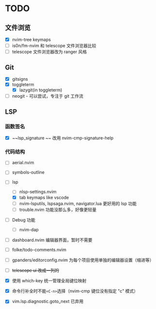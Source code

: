 # TODO

## 文件浏览

- [x] nvim-tree keymaps
- [ ] is0n/fm-nvim 和 telescope 文件浏览器比较
- [ ] telescope 文件浏览器改为 ranger 风格

## Git

- [x] gitsigns
- [x] toggleterm
  - [x] lazygit(in toggleterm)
- [ ] neogit - 可以尝试，专注于 git 工作流

## LSP

### 函数签名

- [x] ~~lsp_signature ~~ 改用 nvim-cmp-signature-help

### 代码结构

- [ ] aerial.nvim
- [ ] symbols-outline


- [ ] lsp

  - [ ] nlsp-settings.nvim
  - [x] tab keymaps like vscode
  - [ ] nvim-lsputils, lspsaga.nvim, navigator.lua 更好用的 lsp 功能
  - [ ] trouble.nvim 功能没那么多，好像更轻量

- [ ] Debug 功能
  - [ ] nvim-dap

- [ ] dashboard.nvim 编辑器界面，暂时不需要
- [ ] folke/todo-comments.nvim
- [ ] gpanders/editorconfig.nvim 为每个项目使用单独的编辑器设置（缩进等）
- [ ] ~~telescope ui 改成一列的~~

- [x] 使用 which-key 统一管理全局键位映射
- [x] 命令行补全时不能`<C-n>`选择（nvim-cmp 键位没有指定 "c" 模式）
- [x] vim.lsp.diagnostic.goto_next 已弃用

